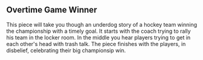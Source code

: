 ## Overtime Game Winner

This piece will take you though an underdog story of a hockey team winning the championship with a timely goal.
It starts with the coach trying to rally his team in the locker room.
In the middle you hear players trying to get in each other's head with trash talk.
The piece finishes with the players, in disbelief, celebrating their big championsip win. 